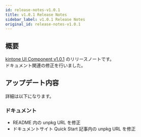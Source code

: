 ```yaml
---
id: release-notes-v1.0.1
title: v1.0.1 Release Notes
sidebar_label: v1.0.1 Release Notes
original_id: release-notes-v1.0.1
---
```


## 概要

[kintone UI Component v1.0.1](https://github.com/kintone-labs/kintone-ui-component/releases/tag/v1.0.1) のリリースノートです。<br/>
ドキュメント関連の修正を行いました。

## アップデート内容

詳細は以下になります。

### ドキュメント
- README 内の unpkg URL を修正
- ドキュメントサイト Quick Start 記事内の unpkg URL を修正